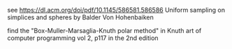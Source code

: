 see https://dl.acm.org/doi/pdf/10.1145/586581.586586  Uniform sampling on simplices and spheres by Balder Von Hohenbaiken 

find the "Box-Muller-Marsaglia-Knuth polar method" in Knuth art of computer programming vol 2, p117 in the 2nd edition 
